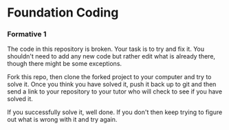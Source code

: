 # Foundation Coding
### Formative 1

The code in this repository is broken.
Your task is to try and fix it.
You shouldn't need to add any new code but rather edit what is already there, though there might be some exceptions.

Fork this repo, then clone the forked project to your computer and try to solve it.
Once you think you have solved it, push it back up to git and then send a link to your repository to your tutor who will check to see if you have solved it.

If you successfully solve it, well done.
If you don't then keep trying to figure out what is wrong with it and try again.
